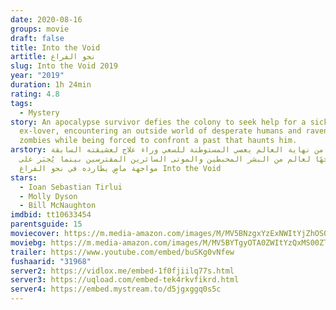 ```yaml
---
date: 2020-08-16
groups: movie
draft: false
title: Into the Void
artitle: نحو الفراغ
slug: Into the Void 2019
year: "2019"
duration: 1h 24min
rating: 4.8
tags:
  - Mystery
story: An apocalypse survivor defies the colony to seek help for a sick
  ex-lover, encountering an outside world of desperate humans and ravenous
  zombies while being forced to confront a past that haunts him.
arstory: ناجٍ من نهاية العالم يعصي المستوطنة للسعي وراء علاج لعشيقته السابقة،
  مواجهًا لعالم من البشر المحبطين والموتى السائرين المفترسين بينما يُجبَر على
  مواجهة ماضٍ يطارده في نحو الفراغ Into the Void
stars:
  - Ioan Sebastian Tirlui
  - Molly Dyson
  - Bill McNaughton
imdbid: tt10633454
parentsguide: 15
moviecover: https://m.media-amazon.com/images/M/MV5BNzgxYzExNWItYjZhOS00YzQxLTg1N2ItZmEyNzZmYjYzMmNhXkEyXkFqcGdeQXVyMTEyMjg3Mjk@._V1_SY1000_SX675_AL_.jpg
moviebg: https://m.media-amazon.com/images/M/MV5BYTgyOTA0ZWItYzQxMS00ZTI2LWE1ODMtNTNlMTI4NTJiYjdhXkEyXkFqcGdeQXVyMTEyMjg3Mjk@._V1_SX1777_CR0,0,1777,999_AL_.jpg
trailer: https://www.youtube.com/embed/buSKg0vNfew
fushaarid: "31968"
server2: https://vidlox.me/embed-1f0fjiilq77s.html
server3: https://uqload.com/embed-tek4rkvfikrd.html
server4: https://embed.mystream.to/d5jgxggq0s5c
---
```

